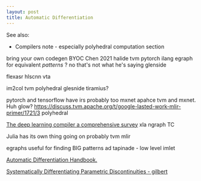 ```yaml
---
layout: post
title: Automatic Differentiation
---
```


See also:
- Compilers note - especially polyhedral computation section

bring your own codegen BYOC Chen 2021
halide
tvm
pytorch
ilang
egraph for equivalent _patterns_ ? no that's not what he's saying
glenside

flexasr
hlscnn
vta

im2col
tvm 
polyhedral
glesnide
tiramius?

pytorch and tensorflow have irs probably too
mxnet
apahce tvm and mxnet. Huh
glow?
https://discuss.tvm.apache.org/t/google-lasted-work-mlir-primer/1721/3
polyhedral


[The deep learning compiler a comprehensive survey](https://arxiv.org/pdf/2002.03794.pdf)
xla
ngraph
TC


Julia has its own thing going on probably
tvm
mlir

egraphs useful for finding BIG patterns
ad 
tapinade - low level imlet

[ Automatic Differentiation Handbook.](https://github.com/bob-carpenter/ad-handbook)


[Systematically Differentiating Parametric Discontinuities - gilbert](https://people.csail.mit.edu/sbangaru/projects/teg-2021/)